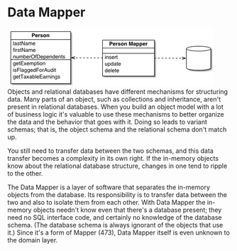 # Data Mapper
![](./img.gif)    
Objects and relational databases have different mechanisms for structuring data. Many parts of an object, such as collections and inheritance, aren't present in relational databases. When you build an object model with a lot of business logic it's valuable to use these mechanisms to better organize the data and the behavior that goes with it. Doing so leads to variant schemas; that is, the object schema and the relational schema don't match up.

You still need to transfer data between the two schemas, and this data transfer becomes a complexity in its own right. If the in-memory objects know about the relational database structure, changes in one tend to ripple to the other.

The Data Mapper is a layer of software that separates the in-memory objects from the database. Its responsibility is to transfer data between the two and also to isolate them from each other. With Data Mapper the in-memory objects needn't know even that there's a database present; they need no SQL interface code, and certainly no knowledge of the database schema. (The database schema is always ignorant of the objects that use it.) Since it's a form of Mapper (473), Data Mapper itself is even unknown to the domain layer.